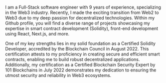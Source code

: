 I am a Full-Stack software engineer with 9 years of experience, specializing in the Web3 industry. Recently, I made the exciting transition from Web2 to Web3 due to my deep passion for decentralized technologies. Within my Github profile, you will find a diverse range of projects showcasing my expertise in smart contract development (Solidity), front-end development using React, Next.js, and more.

One of my key strengths lies in my solid foundation as a Certified Solidity Developer, accredited by the Blockchain Council in August 2022. This certification attests to my proficiency in creating secure and efficient smart contracts, enabling me to build robust decentralized applications. Additionally, my certification as a Certified Blockchain Security Expert by 101 Blockchains in July 2022 demonstrates my dedication to ensuring the utmost security and reliability in Web3 ecosystems.
